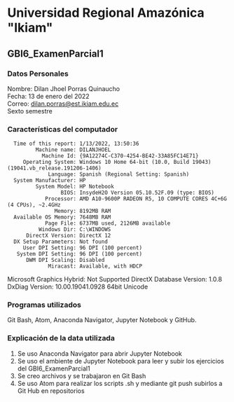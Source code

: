 # Universidad Regional Amazónica "Ikiam" 
## GBI6_ExamenParcial1
### Datos Personales
Nombre: Dilan Jhoel Porras Quinaucho<br>
Fecha: 13 de enero del 2022<br>
Correo: dilan.porras@est.ikiam.edu.ec<br>
Sexto semestre<br>

### Características del computador
      Time of this report: 1/13/2022, 13:50:36
             Machine name: DILANJHOEL
               Machine Id: {9A12274C-C370-4254-BE42-33A85FC14E71}
         Operating System: Windows 10 Home 64-bit (10.0, Build 19043) (19041.vb_release.191206-1406)
                 Language: Spanish (Regional Setting: Spanish)
      System Manufacturer: HP
             System Model: HP Notebook
                     BIOS: InsydeH2O Version 05.10.52F.09 (type: BIOS)
                Processor: AMD A10-9600P RADEON R5, 10 COMPUTE CORES 4C+6G (4 CPUs), ~2.4GHz
                   Memory: 8192MB RAM
      Available OS Memory: 7648MB RAM
                Page File: 6737MB used, 2126MB available
              Windows Dir: C:\WINDOWS
          DirectX Version: DirectX 12
      DX Setup Parameters: Not found
         User DPI Setting: 96 DPI (100 percent)
       System DPI Setting: 96 DPI (100 percent)
          DWM DPI Scaling: Disabled
                 Miracast: Available, with HDCP
Microsoft Graphics Hybrid: Not Supported
 DirectX Database Version: 1.0.8
           DxDiag Version: 10.00.19041.0928 64bit Unicode

### Programas utilizados
Git Bash, Atom, Anaconda Navigator, Jupyter Notebook y GitHub.

### Explicación de la data utilizada
1. Se uso Anaconda Navigator para abrir Jupyter Notebook
2. Se uso el ambiente de Jupyter Notebook para leer y subir los ejercicios del GBI6_ExamenParcial1
3. Se creo archivos y se trabajaron en Git Bash
4. Se uso Atom para realizar los scripts .sh y mediante git push subirlos a Git Hub en repositorios


